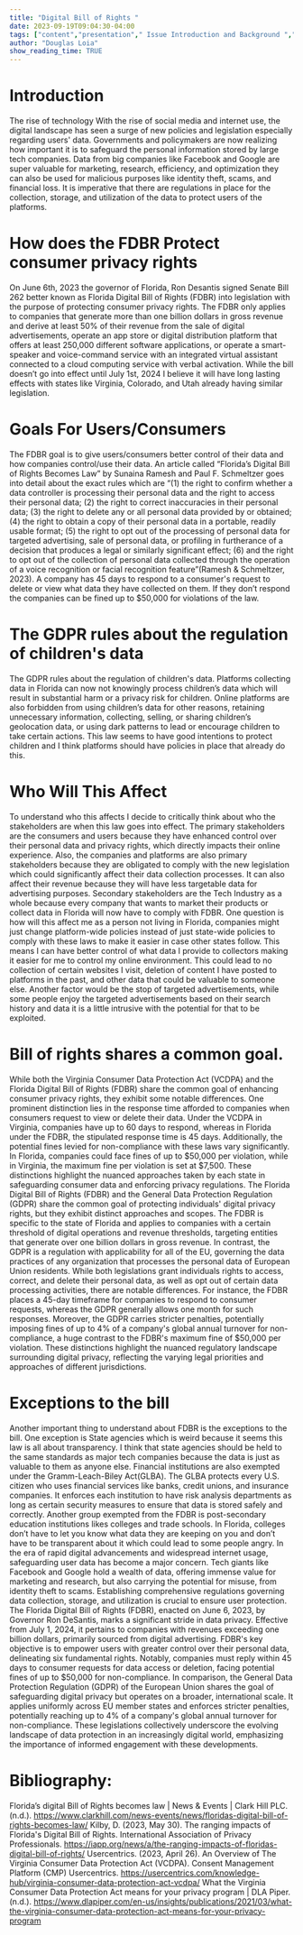 ```yaml
---
title: "Digital Bill of Rights "
date: 2023-09-19T09:04:30-04:00
tags: ["content","presentation"," Issue Introduction and Background ","Digital Bill of Rights",""]
author: "Douglas Loia"
show_reading_time: TRUE
---
```

# Introduction
 The rise of technology 
With the rise of social media and internet use, the digital landscape has seen a surge of new policies and legislation especially regarding users' data. Governments and policymakers are now realizing how important it is to safeguard the personal information stored by large tech companies. Data from big companies like Facebook and Google are super valuable for marketing, research, efficiency, and optimization they can also be used for malicious purposes like identity theft, scams, and financial loss. It is imperative that there are regulations in place for the collection, storage, and utilization of the data to protect users of the platforms.
# How does the FDBR Protect consumer privacy rights 
On June 6th, 2023 the governor of Florida, Ron Desantis signed Senate Bill 262 better known as Florida Digital Bill of Rights (FDBR) into legislation with the purpose of protecting consumer privacy rights. The FDBR only applies to companies that generate more than one billion dollars in gross revenue and derive at least 50% of their revenue from the sale of digital advertisements, operate an app store or digital distribution platform that offers at least 250,000 different software applications, or operate a smart-speaker and voice-command service with an integrated virtual assistant connected to a cloud computing service with verbal activation. While the bill doesn’t go into effect until July 1st, 2024 I believe it will have long lasting effects with states like Virginia, Colorado, and Utah already having similar legislation.
# Goals For Users/Consumers 
The FDBR goal is to give users/consumers better control of their data and how companies control/use their data. An article called “Florida’s Digital Bill of Rights Becomes Law” by Sunaina Ramesh and Paul F. Schmeltzer goes into detail about the exact rules which are “(1) the right to confirm whether a data controller is processing their personal data and the right to access their personal data; (2) the right to correct inaccuracies in their personal data; (3) the right to delete any or all personal data provided by or obtained; (4) the right to obtain a copy of their personal data in a portable, readily usable format; (5) the right to opt out of the processing of personal data for targeted advertising, sale of personal data, or profiling in furtherance of a decision that produces a legal or similarly significant effect; (6) and the right to opt out of the collection of personal data collected through the operation of a voice recognition or facial recognition feature”(Ramesh & Schmeltzer, 2023). A company has 45 days to respond to a consumer's request to delete or view what data they have collected on them. If they don’t respond the companies can be fined up to $50,000 for violations of the law.
# The GDPR  rules about the regulation of children's data 
The GDPR  rules about the regulation of children's data. Platforms collecting data in Florida can now not knowingly process children’s data which will result in substantial harm or a privacy risk for children. Online platforms are also forbidden from using children’s data for other reasons, retaining unnecessary information, collecting, selling, or sharing children’s geolocation data, or using dark patterns to lead or encourage children to take certain actions. This law seems to have good intentions to protect children and I think platforms should have policies in place that already do this.
# Who Will This Affect 
To understand who this affects I decide to critically think about who the stakeholders are when this law goes into effect. The primary stakeholders are the consumers and users because they have enhanced control over their personal data and privacy rights, which directly impacts their online experience. Also, the companies and platforms are also primary stakeholders because they are obligated to comply with the new legislation which could significantly affect their data collection processes. It can also affect their revenue because they will have less targetable data for advertising purposes. Secondary stakeholders are the Tech Industry as a whole because every company that wants to market their products or collect data in Florida will now have to comply with FDBR.
	One question is how will this affect me as a person not living in Florida, companies might just change platform-wide policies instead of just state-wide policies to comply with these laws to make it easier in case other states follow. This means I can have better control of what data I provide to collectors making it easier for me to control my online environment. This could lead to no collection of certain websites I visit, deletion of content I have posted to platforms in the past, and other data that could be valuable to someone else. Another factor would be the stop of targeted advertisements, while some people enjoy the targeted advertisements based on their search history and data it is a little intrusive with the potential for that to be exploited.
# Bill of rights shares a common goal.
While both the Virginia Consumer Data Protection Act (VCDPA) and the Florida Digital Bill of Rights (FDBR) share the common goal of enhancing consumer privacy rights, they exhibit some notable differences. One prominent distinction lies in the response time afforded to companies when consumers request to view or delete their data. Under the VCDPA in Virginia, companies have up to 60 days to respond, whereas in Florida under the FDBR, the stipulated response time is 45 days. Additionally, the potential fines levied for non-compliance with these laws vary significantly. In Florida, companies could face fines of up to $50,000 per violation, while in Virginia, the maximum fine per violation is set at $7,500. These distinctions highlight the nuanced approaches taken by each state in safeguarding consumer data and enforcing privacy regulations.
	The Florida Digital Bill of Rights (FDBR) and the General Data Protection Regulation (GDPR) share the common goal of protecting individuals' digital privacy rights, but they exhibit distinct approaches and scopes. The FDBR is specific to the state of Florida and applies to companies with a certain threshold of digital operations and revenue thresholds, targeting entities that generate over one billion dollars in gross revenue. In contrast, the GDPR is a  regulation with applicability for all of the EU, governing the data practices of any organization that processes the personal data of European Union residents. While both legislations grant individuals rights to access, correct, and delete their personal data, as well as opt out of certain data processing activities, there are notable differences. For instance, the FDBR places a 45-day timeframe for companies to respond to consumer requests, whereas the GDPR generally allows one month for such responses. Moreover, the GDPR carries stricter penalties, potentially imposing fines of up to 4% of a company's global annual turnover for non-compliance, a huge contrast to the FDBR's maximum fine of $50,000 per violation. These distinctions highlight the nuanced regulatory landscape surrounding digital privacy, reflecting the varying legal priorities and approaches of different jurisdictions.
# Exceptions to the bill
Another important thing to understand about FDBR is the exceptions to the bill. One exception is State agencies which is weird because it seems this law is all about transparency. I think that state agencies should be held to the same standards as major tech companies because the data is just as valuable to them as anyone else. Financial institutions are also exempted under the Gramm-Leach-Biley Act(GLBA). The GLBA protects every U.S. citizen who uses financial services like banks, credit unions, and insurance companies. It enforces each institution to have risk analysis departments as long as certain security measures to ensure that data is stored safely and correctly. Another group exempted from the FDBR is post-secondary education institutions likes colleges and trade schools. In Florida, colleges don’t have to let you know what data they are keeping on you and don’t have to be transparent about it which could lead to some people angry.
In the era of rapid digital advancements and widespread internet usage, safeguarding user data has become a major concern. Tech giants like Facebook and Google hold a wealth of data, offering immense value for marketing and research, but also carrying the potential for misuse, from identity theft to scams. Establishing comprehensive regulations governing data collection, storage, and utilization is crucial to ensure user protection. The Florida Digital Bill of Rights (FDBR), enacted on June 6, 2023, by Governor Ron DeSantis, marks a significant stride in data privacy. Effective from July 1, 2024, it pertains to companies with revenues exceeding one billion dollars, primarily sourced from digital advertising. FDBR's key objective is to empower users with greater control over their personal data, delineating six fundamental rights. Notably, companies must reply within 45 days to consumer requests for data access or deletion, facing potential fines of up to $50,000 for non-compliance. In comparison, the General Data Protection Regulation (GDPR) of the European Union shares the goal of safeguarding digital privacy but operates on a broader, international scale. It applies uniformly across EU member states and enforces stricter penalties, potentially reaching up to 4% of a company's global annual turnover for non-compliance. These legislations collectively underscore the evolving landscape of data protection in an increasingly digital world, emphasizing the importance of informed engagement with these developments.
# Bibliography:
Florida’s digital Bill of Rights becomes law | News & Events | Clark Hill PLC. (n.d.). https://www.clarkhill.com/news-events/news/floridas-digital-bill-of-rights-becomes-law/
Kilby, D. (2023, May 30). The ranging impacts of Florida's Digital Bill of Rights. International Association of Privacy Professionals. https://iapp.org/news/a/the-ranging-impacts-of-floridas-digital-bill-of-rights/
Usercentrics. (2023, April 26). An Overview of The Virginia Consumer Data Protection Act (VCDPA). Consent Management Platform (CMP) Usercentrics. https://usercentrics.com/knowledge-hub/virginia-consumer-data-protection-act-vcdpa/
What the Virginia Consumer Data Protection Act means for your privacy program | DLA Piper. (n.d.). https://www.dlapiper.com/en-us/insights/publications/2021/03/what-the-virginia-consumer-data-protection-act-means-for-your-privacy-program



